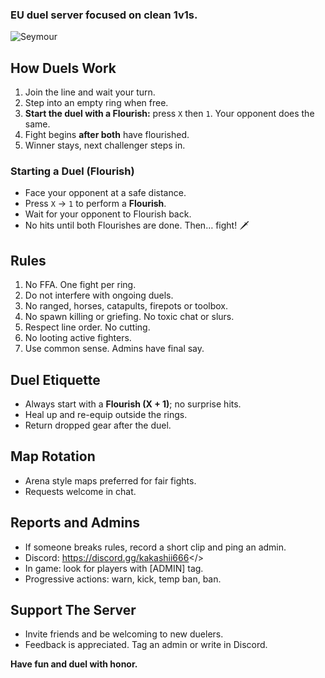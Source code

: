 ### EU duel server focused on clean 1v1s.

![Seymour]([[https://cdn.discordapp.com/attachments/288528119525146635/890746648089722940/seymour-plush.jpg](https://ibb.co/mF9yKNPm](https://i.ibb.co/JFvpT3SN/Welcome-banner.png)))


## How Duels Work
1. Join the line and wait your turn.
2. Step into an empty ring when free.
3. **Start the duel with a Flourish:** press `X` then `1`. Your opponent does the same.
4. Fight begins **after both** have flourished.
5. Winner stays, next challenger steps in.

### Starting a Duel (Flourish)
- Face your opponent at a safe distance.
- Press `X` → `1` to perform a **Flourish**.
- Wait for your opponent to Flourish back.
- No hits until both Flourishes are done. Then… fight! 🗡️

## Rules
1. No FFA. One fight per ring.
2. Do not interfere with ongoing duels.
3. No ranged, horses, catapults, firepots or toolbox.
4. No spawn killing or griefing. No toxic chat or slurs.
5. Respect line order. No cutting.
6. No looting active fighters.
7. Use common sense. Admins have final say.

## Duel Etiquette
- Always start with a **Flourish (X + 1)**; no surprise hits.
- Heal up and re-equip outside the rings.
- Return dropped gear after the duel.

## Map Rotation
- Arena style maps preferred for fair fights.
- Requests welcome in chat.

## Reports and Admins
- If someone breaks rules, record a short clip and ping an admin.
- Discord: <a id="Click To Join Discord">https://discord.gg/kakashii666</>
- In game: look for players with [ADMIN] tag.
- Progressive actions: warn, kick, temp ban, ban.

## Support The Server
- Invite friends and be welcoming to new duelers.
- Feedback is appreciated. Tag an admin or write in Discord.

**Have fun and duel with honor.**
